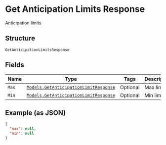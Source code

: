 
# Get Anticipation Limits Response

Anticipation limits

## Structure

`GetAnticipationLimitsResponse`

## Fields

| Name | Type | Tags | Description |
|  --- | --- | --- | --- |
| `Max` | [`Models.GetAnticipationLimitResponse`](../../doc/models/get-anticipation-limit-response.md) | Optional | Max limit |
| `Min` | [`Models.GetAnticipationLimitResponse`](../../doc/models/get-anticipation-limit-response.md) | Optional | Min limit |

## Example (as JSON)

```json
{
  "max": null,
  "min": null
}
```

